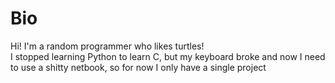 # Bio
Hi! I'm a random programmer who likes turtles!<br>
I stopped learning Python to learn C, but my keyboard broke and now I need to use a shitty netbook, so for now I only have a single project
